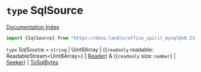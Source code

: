 # `type` SqlSource

[Documentation Index](../README.md)

```ts
import {SqlSource} from "https://deno.land/x/office_spirit_mysql@v0.23.1/mod.ts"
```

`type` SqlSource = `string` | Uint8Array | (\{`readonly` readable: ReadableStream\<Uint8Array>} | [Reader](../interface.Reader/README.md)) \& (\{`readonly` size: `number`} | [Seeker](../interface.Seeker/README.md)) | [ToSqlBytes](../private.interface.ToSqlBytes/README.md)